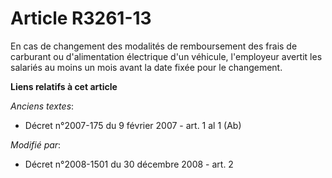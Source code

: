 # Article R3261-13

En cas de changement des modalités de remboursement des frais de carburant ou d'alimentation électrique d'un véhicule,
l'employeur avertit les salariés au moins un mois avant la date fixée pour le changement.

**Liens relatifs à cet article**

_Anciens textes_:

  - Décret n°2007-175 du 9 février 2007 - art. 1 al 1 (Ab)

_Modifié par_:

  - Décret n°2008-1501 du 30 décembre 2008 - art. 2
